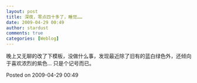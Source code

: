 ```yaml
---
layout: post
title: 深夜，零点四十多了，睡觉……
date: 2009-04-29 00:49
author: stardust
comments: true
categories: [Weblog]
---
```

晚上又无聊的改了下模板，没做什么事，发现最近除了旧有的蓝白绿色外，还倾向于喜欢浓烈的紫色… 只是个记号而已。

Posted on 2009-04-29 00:49
